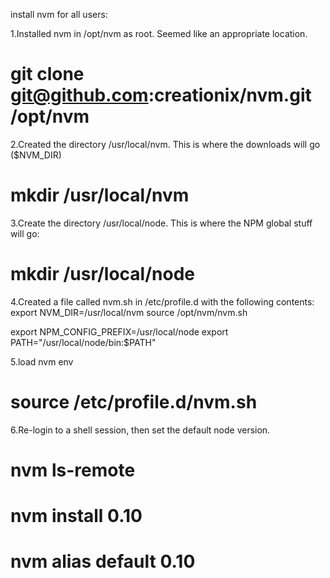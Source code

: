 install nvm for all users:

1.Installed nvm in /opt/nvm as root. Seemed like an appropriate location.
  # git clone git@github.com:creationix/nvm.git /opt/nvm
  
2.Created the directory /usr/local/nvm. This is where the downloads will go ($NVM_DIR)
  # mkdir /usr/local/nvm
  
3.Create the directory /usr/local/node. This is where the NPM global stuff will go:
  # mkdir /usr/local/node
  
4.Created a file called nvm.sh in /etc/profile.d with the following contents:
  export NVM_DIR=/usr/local/nvm
  source /opt/nvm/nvm.sh

  export NPM_CONFIG_PREFIX=/usr/local/node
  export PATH="/usr/local/node/bin:$PATH"
  
5.load nvm env
  # source /etc/profile.d/nvm.sh
  
6.Re-login to a shell session, then set the default node version.
  # nvm ls-remote
  # nvm install 0.10
  # nvm alias default 0.10
